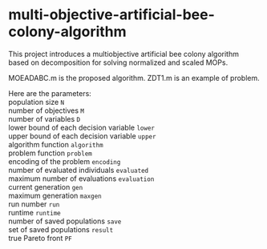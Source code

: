 # multi-objective-artificial-bee-colony-algorithm
This project introduces a multiobjective artificial bee colony algorithm based on decomposition for solving normalized and scaled MOPs.

MOEADABC.m is the proposed algorithm. ZDT1.m is an example of problem.

Here are the parameters:   
population size  `N`  
number of objectives  `M`  
number of variables  `D`  
lower bound of each decision variable  `lower`  
upper bound of each decision variable  `upper`  
algorithm function  `algorithm`  
problem function  `problem`  
encoding of the problem  `encoding`  
number of evaluated individuals  `evaluated`  
maximum number of evaluations  `evaluation`  
current generation  `gen`  
maximum generation  `maxgen`  
run number  `run`  
runtime  `runtime`  
number of saved populations  `save`  
set of saved populations  `result`  
true Pareto front  `PF`  

